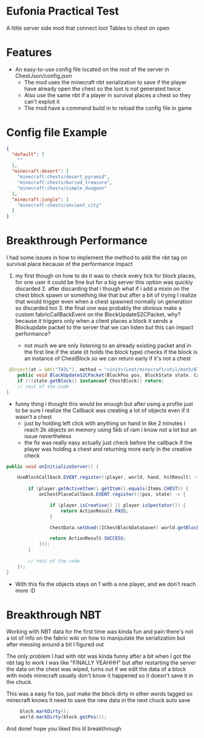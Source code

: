 # Eufonia Practical Test

A little server side mod that connect loot Tables to chest on open

# Features

- An easy-to-use config file located on the root of the server in ChestJson/config.json
  - The mod uses the minecraft nbt serialization to save if the player have already open the chest so the loot is not generated twice
  - Also use the same nbt if a player in survival places a chest so they can't exploit it
  - The mod have a command build in to reload the config file in game

# Config file Example

```json
{
  "default": [
    ""
  ],
  "minecraft:desert": [
    "minecraft:chests/desert_pyramid",
    "minecraft:chests/buried_treasure",
    "minecraft:chests/simple_dungeon"
  ],
  "minecraft:jungle": [
    "minecraft:chests/ancient_city"
  ]
}
```
# Breakthrough Performance

I had some issues in how to implement the method to add the nbt tag on survival place because of the performance impact

1. my first though on how to do it was to check every tick for block places, for one user it could be fine but for a big server this option was quickly discarded
   2. after discarding that i though what if i add a mixin on the chest block spawn or something like that but after a bit of trying I realize that would trigger even when a chest spawned normally on generation so discarded too
   3. the final one was probably the obvious make a custom fabricCallBackEvent on the BlockUpdateS2CPacket, why? because it triggers only when a client places a block it sends a Blockupdate packet to the server that we can listen but this can impact performance?  

   - not much we are only listening to an already existing packet and in the first line if the state (it holds the block type) checks if the block is an instance of ChestBlock so we can return early if it's not a chest
````java
 @Inject(at = @At("TAIL"), method = "<init>(Lnet/minecraft/util/math/BlockPos;Lnet/minecraft/block/BlockState;)V")
    public void BlockUpdateS2CPacket(BlockPos pos, BlockState state, CallbackInfo ci) {
    if (!(state.getBlock() instanceof ChestBlock)) return;
    // rest of the code
}
````
- funny thing i thought this would be enough but after using a profile just to be sure I realize the Callback was creating a lot of objects even if it wasn't a chest
  - just by holding left click with anything on hand in like 2 minutes i reach 2k objects on memory using 5kb of ram i know not a lot but an issue nevertheless 
  - the fix was really easy actually just check before the callback if the player was holding a chest and returning more early in the creative check
````java
public void onInitializeServer() {

    UseBlockCallback.EVENT.register((player, world, hand, hitResult) -> {
        
        if (player.getActiveItem().getItem().equals(Items.CHEST)) {
            onChestPlaceCallback.EVENT.register(((pos, state) -> {

                if (player.isCreative() || player.isSpectator()) {
                    return ActionResult.PASS;
                }

                ChestData.setUsed((IChestBlockDataSaver) world.getBlockEntity(pos), true);

                return ActionResult.SUCCESS;
            }));
        }
        
        // rest of the code
    });
}
````
- With this fix the objects stays on 1 with a one player, and we don't reach more :D

# Breakthrough NBT

Working with NBT data for the first time was kinda fun and pain there's not a lot of info on the fabric wiki on how to manipulate the serialization but after messing around a bit I figured out

The only problem I had with nbt was kinda funny after a bit when I got the nbt tag to work I was like "FINALLY YEAHHH" but after restarting the server the data on the chest was wiped, turns out if we edit the data of a block with mods minecraft usually don't know it happened so it doesn't save it in the chuck.

This was a easy fix too, just make the block dirty in other words tagged so minecraft knows it need to save the new data in the next chuck auto save
````java
     block.markDirty();
     world.markDirty(block.getPos());
````

And done! hope you liked this lil breakthrough